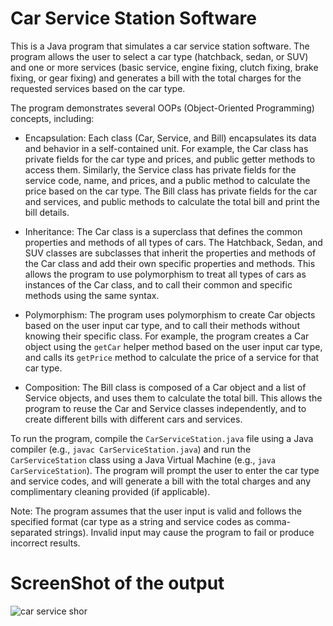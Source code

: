 # Car Service Station Software

This is a Java program that simulates a car service station software. The program allows the user to select a car type (hatchback, sedan, or SUV) and one or more services (basic service, engine fixing, clutch fixing, brake fixing, or gear fixing) and generates a bill with the total charges for the requested services based on the car type.

The program demonstrates several OOPs (Object-Oriented Programming) concepts, including:

- Encapsulation: Each class (Car, Service, and Bill) encapsulates its data and behavior in a self-contained unit. For example, the Car class has private fields for the car type and prices, and public getter methods to access them. Similarly, the Service class has private fields for the service code, name, and prices, and a public method to calculate the price based on the car type. The Bill class has private fields for the car and services, and public methods to calculate the total bill and print the bill details.

- Inheritance: The Car class is a superclass that defines the common properties and methods of all types of cars. The Hatchback, Sedan, and SUV classes are subclasses that inherit the properties and methods of the Car class and add their own specific properties and methods. This allows the program to use polymorphism to treat all types of cars as instances of the Car class, and to call their common and specific methods using the same syntax.

- Polymorphism: The program uses polymorphism to create Car objects based on the user input car type, and to call their methods without knowing their specific class. For example, the program creates a Car object using the `getCar` helper method based on the user input car type, and calls its `getPrice` method to calculate the price of a service for that car type.

- Composition: The Bill class is composed of a Car object and a list of Service objects, and uses them to calculate the total bill. This allows the program to reuse the Car and Service classes independently, and to create different bills with different cars and services.

To run the program, compile the `CarServiceStation.java` file using a Java compiler (e.g., `javac CarServiceStation.java`) and run the `CarServiceStation` class using a Java Virtual Machine (e.g., `java CarServiceStation`). The program will prompt the user to enter the car type and service codes, and will generate a bill with the total charges and any complimentary cleaning provided (if applicable).

Note: The program assumes that the user input is valid and follows the specified format (car type as a string and service codes as comma-separated strings). Invalid input may cause the program to fail or produce incorrect results.

# ScreenShot of the output
![car service shor](https://user-images.githubusercontent.com/67001521/233267568-e3d8b089-b49c-43ff-9cb5-afac199565e3.png)
